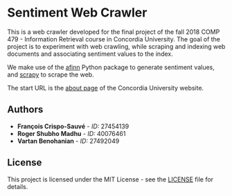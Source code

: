 # Sentiment Web Crawler

This is a web crawler developed for the final project of the fall 2018 COMP 479 - Information Retrieval course in Concordia University. The goal of the project is to experiment with web crawling, while scraping and indexing web documents and associating sentiment values to the index.

We make use of the [afinn](https://pypi.org/project/afinn/) Python package to generate sentiment values, and [scrapy](https://scrapy.org/) to scrape the web.

The start URL is the [about page](https://www.concordia.ca/about.html) of the Concordia University website.

## Authors

- **François Crispo-Sauvé** - *ID:* 27454139
- **Roger Shubho Madhu** - *ID:* 40076461
- **Vartan Benohanian** - *ID:* 27492049

## License

This project is licensed under the MIT License - see the [LICENSE](LICENSE) file for details.

